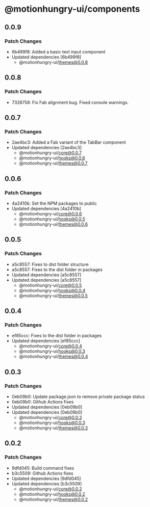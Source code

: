 # @motionhungry-ui/components

## 0.0.9

### Patch Changes

- 6b499f8: Added a basic text input component
- Updated dependencies [6b499f8]
  - @motionhungry-ui/themes@0.0.8

## 0.0.8

### Patch Changes

- 7328758: Fix Fab alignment bug. Fixed console warnings.

## 0.0.7

### Patch Changes

- 2ae4bc3: Added a Fab variant of the TabBar component
- Updated dependencies [2ae4bc3]
  - @motionhungry-ui/core@0.0.7
  - @motionhungry-ui/hooks@0.0.6
  - @motionhungry-ui/themes@0.0.7

## 0.0.6

### Patch Changes

- 4a2410b: Set the NPM packages to public
- Updated dependencies [4a2410b]
  - @motionhungry-ui/core@0.0.6
  - @motionhungry-ui/hooks@0.0.5
  - @motionhungry-ui/themes@0.0.6

## 0.0.5

### Patch Changes

- a5c8557: Fixes to dist folder structure
- a5c8557: Fixes to the dist folder in packages
- Updated dependencies [a5c8557]
- Updated dependencies [a5c8557]
  - @motionhungry-ui/core@0.0.5
  - @motionhungry-ui/hooks@0.0.4
  - @motionhungry-ui/themes@0.0.5

## 0.0.4

### Patch Changes

- ef85ccc: Fixes to the dist folder in packages
- Updated dependencies [ef85ccc]
  - @motionhungry-ui/core@0.0.4
  - @motionhungry-ui/hooks@0.0.3
  - @motionhungry-ui/themes@0.0.4

## 0.0.3

### Patch Changes

- 0eb09b0: Update package.json to remove private package status
- 0eb09b0: Github Actions fixes
- Updated dependencies [0eb09b0]
- Updated dependencies [0eb09b0]
  - @motionhungry-ui/core@0.0.3
  - @motionhungry-ui/hooks@0.0.3
  - @motionhungry-ui/themes@0.0.3

## 0.0.2

### Patch Changes

- 9dfd045: Build command fixes
- b3c5509: Github Actions fixes
- Updated dependencies [9dfd045]
- Updated dependencies [b3c5509]
  - @motionhungry-ui/core@0.0.2
  - @motionhungry-ui/hooks@0.0.2
  - @motionhungry-ui/themes@0.0.2
